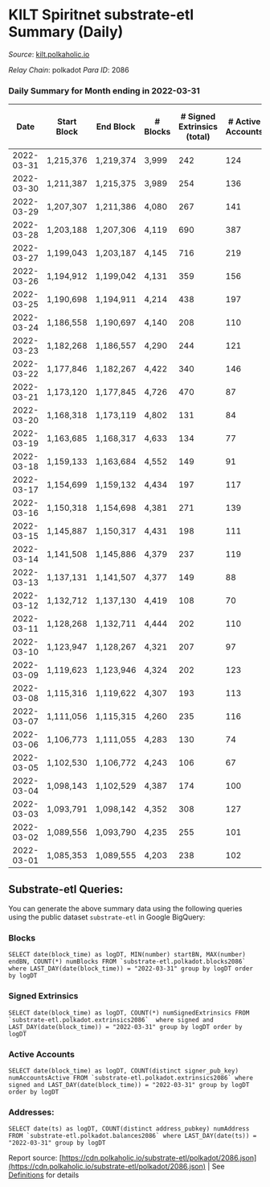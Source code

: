 # KILT Spiritnet substrate-etl Summary (Daily)

_Source_: [kilt.polkaholic.io](https://kilt.polkaholic.io)

*Relay Chain*: polkadot
*Para ID*: 2086



### Daily Summary for Month ending in 2022-03-31


| Date | Start Block | End Block | # Blocks | # Signed Extrinsics (total) | # Active Accounts | # Passive | # New | # Addresses with Balances | # Events | # Transfers | # XCM Transfers In | # XCM Transfers Out |
| ---- | ----------- | --------- | -------- | --------------------------- | ----------------- | --------- | ----- | ------------------------- | -------- | ----------- | ------------------ | ------------------- |
| 2022-03-31 | 1,215,376 | 1,219,374 | 3,999  | 242 | 124 |  |  | 13,421 | 305,663 | 169 ($361,275.32) |   |   |
| 2022-03-30 | 1,211,387 | 1,215,375 | 3,989  | 254 | 136 |  |  | 13,405 | 304,444 | 149 ($650,687.85) |   |   |
| 2022-03-29 | 1,207,307 | 1,211,386 | 4,080  | 267 | 141 |  |  | 13,387 | 309,886 | 158 ($310,368.60) |   |   |
| 2022-03-28 | 1,203,188 | 1,207,306 | 4,119  | 690 | 387 |  |  | 13,370 | 313,289 | 551 ($1,879,973.99) |   |   |
| 2022-03-27 | 1,199,043 | 1,203,187 | 4,145  | 716 | 219 |  |  | 13,314 | 314,149 | 602 ($3,429,012.77) |   |   |
| 2022-03-26 | 1,194,912 | 1,199,042 | 4,131  | 359 | 156 |  |  | 13,145 | 310,002 | 252 ($396,657.44) |   |   |
| 2022-03-25 | 1,190,698 | 1,194,911 | 4,214  | 438 | 197 |  |  | 13,084 | 316,044 | 295 ($863,902.75) |   |   |
| 2022-03-24 | 1,186,558 | 1,190,697 | 4,140  | 208 | 110 |  |  | 13,037 | 308,373 | 108 ($939,330.67) |   |   |
| 2022-03-23 | 1,182,268 | 1,186,557 | 4,290  | 244 | 121 |  |  | 13,025 | 316,628 | 119 ($101,301.78) |   |   |
| 2022-03-22 | 1,177,846 | 1,182,267 | 4,422  | 340 | 146 |  |  | 13,015 | 324,179 | 214 ($292,581.69) |   |   |
| 2022-03-21 | 1,173,120 | 1,177,845 | 4,726  | 470 | 87 |  |  | 12,991 | 346,875 | 72 ($241,093.45) |   |   |
| 2022-03-20 | 1,168,318 | 1,173,119 | 4,802  | 131 | 84 |  |  | 12,984 | 348,234 | 56 ($123,094.69) |   |   |
| 2022-03-19 | 1,163,685 | 1,168,317 | 4,633  | 134 | 77 |  |  | 12,978 | 334,450 | 67 ($135,869.95) |   |   |
| 2022-03-18 | 1,159,133 | 1,163,684 | 4,552  | 149 | 91 |  |  | 12,970 | 327,347 | 57 ($45,001.18) |   |   |
| 2022-03-17 | 1,154,699 | 1,159,132 | 4,434  | 197 | 117 |  |  | 12,963 | 316,837 | 76 ($192,953.23) |   |   |
| 2022-03-16 | 1,150,318 | 1,154,698 | 4,381  | 271 | 139 |  |  | 12,958 | 312,184 | 154 ($258,879.40) |   |   |
| 2022-03-15 | 1,145,887 | 1,150,317 | 4,431  | 198 | 111 |  |  | 12,944 | 312,133 | 114 ($243,352.45) |   |   |
| 2022-03-14 | 1,141,508 | 1,145,886 | 4,379  | 237 | 119 |  |  | 12,932 | 308,898 | 163 ($191,684.57) |   |   |
| 2022-03-13 | 1,137,131 | 1,141,507 | 4,377  | 149 | 88 |  |  | 12,889 | 306,685 | 85 ($211,405.41) |   |   |
| 2022-03-12 | 1,132,712 | 1,137,130 | 4,419  | 108 | 70 |  |  | 12,868 | 308,690 | 53 ($53,784.60) |   |   |
| 2022-03-11 | 1,128,268 | 1,132,711 | 4,444  | 202 | 110 |  |  | 12,860 | 319,006 | 92 ($126,124.05) |   |   |
| 2022-03-10 | 1,123,947 | 1,128,267 | 4,321  | 207 | 97 |  |  | 12,848 | 315,003 | 88 ($197,548.68) |   |   |
| 2022-03-09 | 1,119,623 | 1,123,946 | 4,324  | 202 | 123 |  |  | 12,841 | 318,109 | 108 ($349,478.02) |   |   |
| 2022-03-08 | 1,115,316 | 1,119,622 | 4,307  | 193 | 113 |  |  | 12,840 | 315,289 | 94 ($137,653.30) |   |   |
| 2022-03-07 | 1,111,056 | 1,115,315 | 4,260  | 235 | 116 |  |  | 12,818 | 312,163 | 506 ($351,703.47) |   |   |
| 2022-03-06 | 1,106,773 | 1,111,055 | 4,283  | 130 | 74 |  |  | 12,615 | 311,511 | 68 ($195,423.35) |   |   |
| 2022-03-05 | 1,102,530 | 1,106,772 | 4,243  | 106 | 67 |  |  | 12,610 | 306,422 | 51 ($164,168.66) |   |   |
| 2022-03-04 | 1,098,143 | 1,102,529 | 4,387  | 174 | 100 |  |  | 12,608 | 315,768 | 85 ($186,076.74) |   |   |
| 2022-03-03 | 1,093,791 | 1,098,142 | 4,352  | 308 | 127 |  |  | 12,599 | 322,982 | 149 ($310,324.80) |   |   |
| 2022-03-02 | 1,089,556 | 1,093,790 | 4,235  | 255 | 101 |  |  | 12,578 | 312,563 | 94 ($207,788.59) |   |   |
| 2022-03-01 | 1,085,353 | 1,089,555 | 4,203  | 238 | 102 |  |  | 12,563 | 307,760 | 146 ($347,520.91) |   |   |

## Substrate-etl Queries:
You can generate the above summary data using the following queries using the public dataset `substrate-etl` in Google BigQuery:


### Blocks
```
SELECT date(block_time) as logDT, MIN(number) startBN, MAX(number) endBN, COUNT(*) numBlocks FROM `substrate-etl.polkadot.blocks2086`  where LAST_DAY(date(block_time)) = "2022-03-31" group by logDT order by logDT
```


### Signed Extrinsics
```
SELECT date(block_time) as logDT, COUNT(*) numSignedExtrinsics FROM `substrate-etl.polkadot.extrinsics2086`  where signed and LAST_DAY(date(block_time)) = "2022-03-31" group by logDT order by logDT
```


### Active Accounts
```
SELECT date(block_time) as logDT, COUNT(distinct signer_pub_key) numAccountsActive FROM `substrate-etl.polkadot.extrinsics2086` where signed and LAST_DAY(date(block_time)) = "2022-03-31" group by logDT order by logDT
```


### Addresses:
```
SELECT date(ts) as logDT, COUNT(distinct address_pubkey) numAddress FROM `substrate-etl.polkadot.balances2086` where LAST_DAY(date(ts)) = "2022-03-31" group by logDT
```



Report source: [https://cdn.polkaholic.io/substrate-etl/polkadot/2086.json](https://cdn.polkaholic.io/substrate-etl/polkadot/2086.json) | See [Definitions](/DEFINITIONS.md) for details
